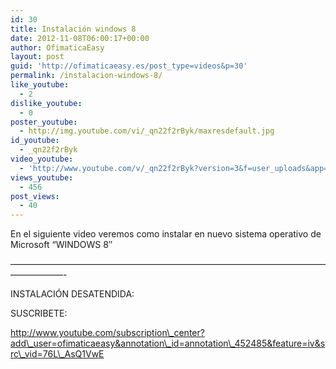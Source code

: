 ```yaml
---
id: 30
title: Instalación windows 8
date: 2012-11-08T06:00:17+00:00
author: OfimaticaEasy
layout: post
guid: 'http://ofimaticaeasy.es/post_type=videos&p=30'
permalink: /instalacion-windows-8/
like_youtube:
  - 2
dislike_youtube:
  - 0
poster_youtube:
  - http://img.youtube.com/vi/_qn22f2rByk/maxresdefault.jpg
id_youtube:
  - _qn22f2rByk
video_youtube:
  - 'http://www.youtube.com/v/_qn22f2rByk?version=3&f=user_uploads&app=youtube_gdata'
views_youtube:
  - 456
post_views:
  - 40
---
```

En el siguiente video veremos como instalar en nuevo sistema operativo de Microsoft &#8220;WINDOWS 8&#8243;

&#8212;&#8212;&#8212;&#8212;&#8212;&#8212;&#8212;&#8212;&#8212;&#8212;&#8212;&#8212;&#8212;&#8212;&#8212;&#8212;&#8212;&#8212;&#8212;&#8212;&#8212;&#8212;&#8212;&#8212;&#8212;&#8212;&#8212;&#8212;&#8212;&#8212;&#8212;&#8212;&#8212;&#8212;&#8212;&#8212;&#8212;&#8212;&#8212;&#8212;&#8212;&#8212;-

INSTALACIÓN DESATENDIDA:



SUSCRIBETE:

http://www.youtube.com/subscription\_center?add\_user=ofimaticaeasy&annotation\_id=annotation\_452485&feature=iv&src\_vid=76L\_AsQ1VwE